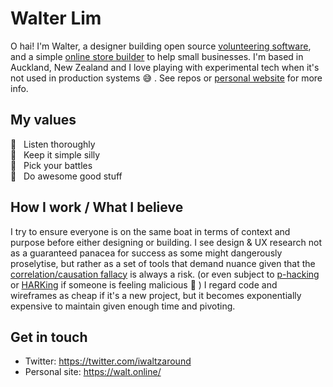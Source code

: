 # Walter Lim 

O hai! I'm Walter, a designer building open source [volunteering software](https://voluntarily.nz), and a simple [online store builder](https://swiftly.nz) to help small businesses. I'm based in Auckland, New Zealand and I love playing with experimental tech when it's not used in production systems 😅 .  See repos or [personal website](https://walt.online) for more info. 

## My values
🦄  &nbsp;&nbsp;Listen thoroughly<br>
🧐  &nbsp;&nbsp;Keep it simple silly<br>
🤺  &nbsp;&nbsp;Pick your battles<br>
💩  &nbsp;&nbsp;Do awesome good stuff

## How I work / What I believe 
I try to ensure everyone is on the same boat in terms of context and purpose before either designing or building. I see design & UX research not as a guaranteed panacea for success as some might dangerously proselytise, but rather as a set of tools that demand nuance given that the [correlation/causation fallacy](https://en.wikipedia.org/wiki/Correlation_does_not_imply_causation) is always a risk. (or even subject to [p-hacking](https://en.wikipedia.org/wiki/Data_dredging) or [HARKing](https://journals.sagepub.com/doi/10.1207/s15327957pspr0203_4) if someone is feeling malicious 🤮 ) I regard code and wireframes as cheap if it's a new project, but it becomes exponentially expensive to maintain given enough time and pivoting.

## Get in touch
- Twitter: https://twitter.com/iwaltzaround
- Personal site: https://walt.online/
